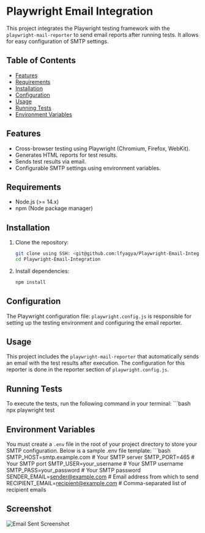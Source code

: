 # Playwright Email Integration

This project integrates the Playwright testing framework with the `playwright-mail-reporter` to send email reports after running tests. It allows for easy configuration of SMTP settings.

## Table of Contents

- [Features](#features)
- [Requirements](#requirements)
- [Installation](#installation)
- [Configuration](#configuration)
- [Usage](#usage)
- [Running Tests](#running-tests)
- [Environment Variables](#environment-variables)

## Features

- Cross-browser testing using Playwright (Chromium, Firefox, WebKit).
- Generates HTML reports for test results.
- Sends test results via email.
- Configurable SMTP settings using environment variables.

## Requirements

- Node.js (>= 14.x)
- npm (Node package manager)

## Installation

1. Clone the repository:

   ```bash
   git clone using SSH: <git@github.com:lfyagya/Playwright-Email-Integration.git>
   cd Playwright-Email-Integration

2. Install dependencies:
    ```bash
    npm install

## Configuration
The Playwright configuration file: `playwright.config.js` is responsible for setting up the testing environment and configuring the email reporter.

## Usage
This project includes the `playwright-mail-reporter` that automatically sends an email with the test results after execution. The configuration for this reporter is done in the reporter section of `playwright.config.js`.

## Running Tests
To execute the tests, run the following command in your terminal:
    ```bash
    npx playwright test

## Environment Variables
You must create a `.env` file in the root of your project directory to store your SMTP configuration. Below is a sample .env file template:
    ```bash
    SMTP_HOST=smtp.example.com        # Your SMTP server
    SMTP_PORT=465                     # Your SMTP port
    SMTP_USER=your_username            # Your SMTP username
    SMTP_PASS=your_password            # Your SMTP password
    SENDER_EMAIL=sender@example.com    # Email address from which to send
    RECIPIENT_EMAIL=recipient@example.com # Comma-separated list of recipient emails

## Screenshot

![Email Sent Screenshot](./images/playwright_email_integration.png)